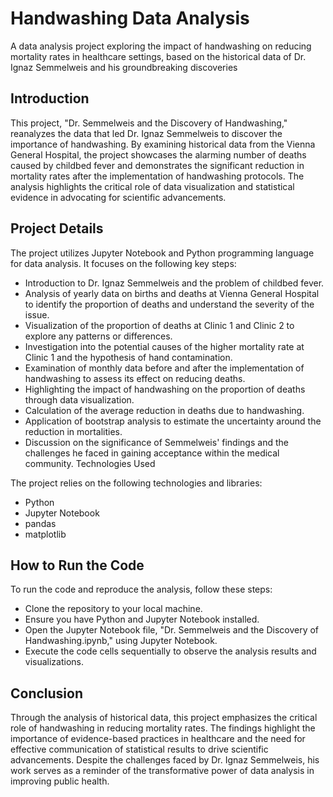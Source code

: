 # Handwashing Data Analysis
A data analysis project exploring the impact of handwashing on reducing mortality rates in healthcare settings, based on the historical data of Dr. Ignaz Semmelweis and his groundbreaking discoveries

## Introduction
This project, "Dr. Semmelweis and the Discovery of Handwashing," reanalyzes the data that led Dr. Ignaz Semmelweis to discover the importance of handwashing. By examining historical data from the Vienna General Hospital, the project showcases the alarming number of deaths caused by childbed fever and demonstrates the significant reduction in mortality rates after the implementation of handwashing protocols. The analysis highlights the critical role of data visualization and statistical evidence in advocating for scientific advancements.

## Project Details
The project utilizes Jupyter Notebook and Python programming language for data analysis. It focuses on the following key steps:

- Introduction to Dr. Ignaz Semmelweis and the problem of childbed fever.
- Analysis of yearly data on births and deaths at Vienna General Hospital to identify the proportion of deaths and understand the severity of the issue.
- Visualization of the proportion of deaths at Clinic 1 and Clinic 2 to explore any patterns or differences.
- Investigation into the potential causes of the higher mortality rate at Clinic 1 and the hypothesis of hand contamination.
- Examination of monthly data before and after the implementation of handwashing to assess its effect on reducing deaths.
- Highlighting the impact of handwashing on the proportion of deaths through data visualization.
- Calculation of the average reduction in deaths due to handwashing.
- Application of bootstrap analysis to estimate the uncertainty around the reduction in mortalities.
- Discussion on the significance of Semmelweis' findings and the challenges he faced in gaining acceptance within the medical community.
Technologies Used

The project relies on the following technologies and libraries:

- Python
- Jupyter Notebook
- pandas
- matplotlib

## How to Run the Code
To run the code and reproduce the analysis, follow these steps:

- Clone the repository to your local machine.
- Ensure you have Python and Jupyter Notebook installed.
- Open the Jupyter Notebook file, "Dr. Semmelweis and the Discovery of Handwashing.ipynb," using Jupyter Notebook.
- Execute the code cells sequentially to observe the analysis results and visualizations.


## Conclusion
Through the analysis of historical data, this project emphasizes the critical role of handwashing in reducing mortality rates. The findings highlight the importance of evidence-based practices in healthcare and the need for effective communication of statistical results to drive scientific advancements. Despite the challenges faced by Dr. Ignaz Semmelweis, his work serves as a reminder of the transformative power of data analysis in improving public health.
